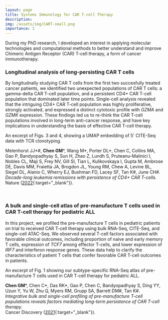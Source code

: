 ```yaml
---
layout: page
title: Systems Immunology for CAR T-cell Therapy
description: 
img: /assets/img/CART-small.png
importance: 1
---
```


During my PhD research, I developed an interest in applying molecular technologies and computational methods to better understand and improve Chimeric Antigen Receptor (CAR) T-cell therapy, a form of cancer immunotherapy. 

### Longitudinal analysis of long-persisting CAR T cells

By longitudnally studying CAR T cells from the first two succesfully treated cancer patients, we identified two unexpected populations of CAR T cells: a gamma-delta CAR T-cell population, and a persistent CD4+ CAR T-cell population that dominated later time points. Single-cell analysis revealed that the intriguing CD4+ CAR T-cell population was highly proliferative, strongly activated, and expressed a distinct cytotoxic profile with _GZMA_ and _GZMK_ expression. These findings led us to re-think the CAR T-cell populations involved in long-term anti-cancer response, and have key implications in understanding the basis of effective CAR T-cell therapy.

<div class="row">
    <div class="col-sm mt-3 mt-md-0">
        <img class="img-fluid rounded z-depth-1" src="{{ '/assets/img/Nature_2022.png' | relative_url }}" alt="" title="Nature 2022 figure"/>
    </div>
</div>
<div class="caption">
    An excerpt of Figs. 3 and 4, showing a UMAP embedding of 5' CITE-Seq data with TCR clonotyping.
</div>

Melenhorst JJ\*#, **Chen GM**\*, Wang M\*, Porter DL\*, Chen C, Collins MA, Gao P, Bandyopadhyay S, Sun H, Zhao Z, Lundh S, Pruteanu-Malinici I, Nobles CL, Maji S, Frey NV, Gill SI, Tian L, Kulikovskaya I, Gupta M, Ambrose DE, Davis MM, Fraietta JA, Brogdon JL, Young RM, Chew A, Levine BL, Siegel DL, Alanio C, Wherry EJ, Bushman FD, Lacey SF, Tan K#, June CH#. _Decade-long leukemia remissions with persistence of CD4+ CAR T-cells._  
Nature ([2022](https://www.nature.com/articles/s41586-021-04390-6){:target="\_blank"}).

<br>

### A bulk and single-cell atlas of pre-manufacture T cells used in CAR T-cell therapy for pediatric ALL

In this project, we profiled the pre-manufacture T cells in pediatric patients on trial to received CAR T-cell therapy using bulk RNA-Seq, CITE-Seq, and single-cell ATAC-Seq. We observed several T-cell factors associated with favorable clinical outcomes, including proportion of naive and early memory T cells, expression of _TCF7_ among effector T-cells, and lower expression of _IRF7_ and interferon response genes. These data help to clarify the characteristics of patient T cells that confer favorable CAR T-cell outcomes in patients.

<div class="row">
    <div class="col-sm mt-3 mt-md-0">
        <img class="img-fluid rounded z-depth-1" src="{{ '/assets/img/CancerDiscov_2021.png' | relative_url }}" alt="" title="Cancer Discov 2021 figure"/>
    </div>
</div>
<div class="caption">
    An excerpt of Fig. 1 showing our subtype-specific RNA-Seq atlas of pre-manufacture T cells used in CAR T-cell therapy for pediatric ALL.
</div>

**Chen GM**\*, Chen C\*, Das RK\*, Gao P, Chen C, Bandyopadhyay S, Ding YY, Uzun Y, Yu W, Zhu Q, Myers RM, Grupp SA, Barrett DM#, Tan K#. _Integrative bulk and single-cell profiling of pre-manufacture T-cell populations reveals factors mediating long-term persistence of CAR T-cell therapy._  
Cancer Discovery ([2021](https://cancerdiscovery.aacrjournals.org/content/11/9/2186.full){:target="\_blank"}).
